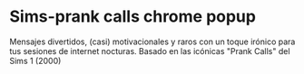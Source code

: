 # Sims-prank calls chrome popup
 Mensajes divertidos, (casi) motivacionales y raros con un toque irónico para tus sesiones de internet nocturas. Basado en las icónicas "Prank Calls" del Sims 1 (2000)
